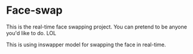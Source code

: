 # Face-swap
This is the real-time face swapping project.
You can pretend to be anyone you'd like to do. LOL


This is using inswapper model for swapping the face in real-time.
